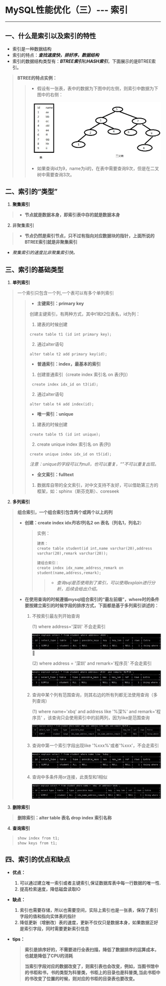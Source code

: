 # MySQL性能优化（三）--- 索引

____

## 一、什么是索引以及索引的特性

* 索引是一种数据结构
* 索引的特点：***查找速度快，排好序，数据结构***
* 索引的数据结构类型有：***BTREE索引***和***HASH索引***，下面展示的是BTREE索引。

> **BTREE的特点实例：**
>
> > * 假设有一张表，表中的数据为下图中的左侧，则索引中数据为下图中的右侧：
> >
> > ![avatar](../doc/mysql/mysql3/1.jpg)
> >
> > * 如果查询id为9，name为ii的，在表中需要查询9次，但是在二叉树中需要查询3次。

## 二、索引的“类型”

1. **聚集索引**

> * **节点就是数据本身，即索引表中存的就是数据本身**

2. 非聚集索引

> * **节点仍然是索引节点，只不过有指向对应数据块的指针，上面所说的BTREE索引就是非聚集索引**

* *聚集索引的速度比非聚集索引快。*

## 三、索引的基础类型

1. **单列索引**

> 一个索引只包含一个列,一个表可以有多个单列索引
>
> > * **主键索引：primary key**
> >
> > 创建主键索引，有两种方式，其中t1和t2位表名，id为列：
> >
> > 1. 建表的时候创建
> >
> > ```mysql
> > create table t1 (id int primary key);
> > ```
> >
> > 2. 通过alter语句
> >
> > ```mysql
> > alter table t2 add primary key(id);
> > ```
> >
> > * **普通索引：index，最基本的索引**
> >
> > 1. 创建普通索引（create index 索引名 on 表(列)）
> >
> > ```mysql
> >  create index idx_id on t3(id);
> > ```
> >
> > 2. 通过alter语句
> >
> > ```mysql
> > alter table t4 add index(id);
> > ```
> >
> > * **唯一索引：unique**
> >
> > 1. 建表的时候创建
> >
> > ```mysql
> > create table t5 (id int unique);
> > ```
> >
> > 2. create unique index 索引名 on 表(列)
> >
> > ```mysql
> > create unique index idx_id on t5(id);
> > ```
> >
> > *注意：unique的字段可以为null，也可以重复，“”不可以重复出现。*
> >
> > * **全文索引：fulltext**
> >
> > 1. 数据库自带的全文索引，对中文支持不友好，可以借助第三方的框架，如：sphinx（斯芬克斯）、coreseek

2. **多列索引**

> **组合索引，一个组合索引包含两个或两个以上的列**
>
> * **创建：create index idx*列名1*列名2 on 表名（列名1，列名2**）
>
>     > 实例：
>     >
>     > ```mysql
>     > 建表：
>     > create table student(id int,name varchar(20),address varchar(20),remark varchar(20));
>     > ```
>     >
>     > ```mysql
>     > 建组合索引：
>     > create index idx_name_address_remark on student(name,address,remark);
>     > ```
>     >
>     > > * *查询sql是否使用到了索引，可以使用explain进行分析，后续会给出介绍。*
>
> * **在使用查询的时候遵循mysql组合索引的“最左前缀”，where时的条件要按建立索引的时候字段的排序方式，下面都是基于多列索引讲述的：**
>
>     1. 不按索引最左列开始查询
>
>         (1)   where address='深圳' 不会走索引 
>
>         ![avatar](../doc/mysql/mysql3/2.jpg)
>
>         (2)  where address = '深圳' and remark='程序员' 不会走索引  
>
>         ![avatar](../doc/mysql/mysql3/3.jpg)
>
>     2. 查询中某个列有范围查询，则其右边的所有列都无法使用查询（多列查询）
>
>         (1)  where name='xbq' and address like '%深%' and remark='程序员' ，该查询只会使用索引中的前两列，因为like是范围查询
>
>         ![avatar](../doc/mysql/mysql3/4.jpg)
>
>     3. 查询中第一个索引字段出现like '%xxx%'或者'%xxx'，不会走索引
>
>         ![avatar](../doc/mysql/mysql3/5.jpg)
>
>     4. 查询中多条件用or连接，此类型和1相似
>
>         ![avatar](../doc/mysql/mysql3/6.jpg)

3. **删除索引**

> **删除索引：alter table 表名 drop index 索引名称**

4. **查询索引**

> ```mysql
> show index from t1;
> show keys from t1;
> ```

## 四、索引的优点和缺点

* **优点：**

    1. 可以通过建立唯一索引或者主键索引,保证数据库表中每一行数据的唯一性.
    2. 提高检索速度，降低磁盘读取IO

* **缺点：**

    1. 索引也需要存储，所以也需要空间，实际上索引也是一张表，保存了索引字段的值和指向实体表的指针
    2. 降低更新（增删改）表的速度，更新不仅仅只是数据本身，如果数据正好是索引字段，同时需要更新索引信息

* **tips：**

    > **索引是排序好的，不需要进行全表扫描，降低了数据排序的运算成本，也就是降低了CPU的消耗**
    >
    > **当索引字段对应的数据改变了，则索引表也会改变，例如，当图书馆中 的书柜和书，书的类型为科普类，书柜上的目录也是科普类,当此书柜中的书改变了位置的时候，则对应的书柜的目录表也要改变。**

